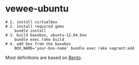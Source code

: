 # vewee-ubuntu

    # 1. install virtualbox
    # 2. install required gems
        bundle install
    # 3. build basebox, ubuntu-12.04.box
        bundle exec rake build
    # 4. add box from the basebox
        BOX_NAME='your-box-name' bundle exec rake vagrant:add

Most definitions are based on [Bento](https://github.com/opscode/bento).
